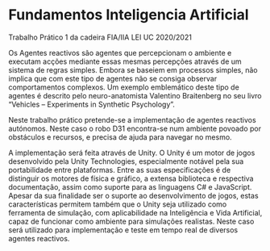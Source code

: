 # Fundamentos Inteligencia Artificial

Trabalho Prático 1 da cadeira FIA/IIA LEI UC 2020/2021

Os Agentes reactivos são agentes que percepcionam o ambiente e executam acções mediante essas mesmas percepções através de um sistema de regras simples. Embora se baseiem em processos simples, não implica que com este tipo de agentes não se consiga observar comportamentos complexos. Um exemplo emblemático deste tipo de agentes é descrito pelo neuro-anatomista Valentino Braitenberg no seu livro “Vehicles – Experiments in Synthetic Psychology”.

Neste trabalho prático pretende-se a implementação de agentes reactivos autónomos. Neste caso o robo D31 encontra-se num ambiente povoado por obstáculos e recursos, e precisa de ajuda para navegar no mesmo.

A implementação será feita através de Unity. O Unity é um motor de jogos desenvolvido pela Unity Technologies, especialmente notável pela sua portabilidade entre plataformas. Entre as suas especificações é de distinguir os motores de física e gráfico, a extensa biblioteca e respectiva documentação, assim como suporte para as linguagens C# e JavaScript. Apesar da sua finalidade ser o suporte ao desenvolvimento de jogos, estas características permitem também que o Unity seja utilizado como ferramenta de simulação, com aplicabilidade na Inteligência e Vida Artificial, capaz de funcionar como ambiente para simulações realistas. Neste caso será utilizado para implementação e teste em tempo real de diversos agentes reactivos.
